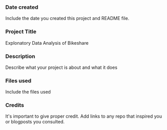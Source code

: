 ### Date created
Include the date you created this project and README file.

### Project Title
Explonatory Data Analysis of Bikeshare

### Description
Describe what your project is about and what it does

### Files used
Include the files used

### Credits
It's important to give proper credit. Add links to any repo that inspired you or blogposts you consulted.

